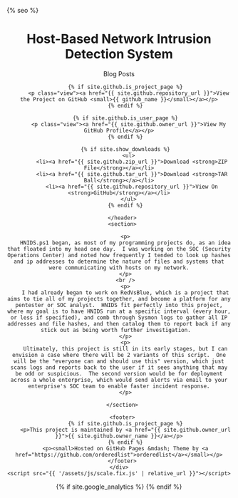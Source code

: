 <html lang="{{ site.lang | default: "en-US" }}">
  <head>
    <meta charset="utf-8">
    <meta http-equiv="X-UA-Compatible" content="chrome=1">

{% seo %}
    <meta name="viewport" content="width=device-width">
    <!--[if lt IE 9]>
    <script src="//html5shiv.googlecode.com/svn/trunk/html5.js"></script>
    <![endif]-->
  </head>
  <body>
    <div class="wrapper">
      <header>
        <h1>Host-Based Network Intrusion Detection System</h1>
        <p>
        Blog Posts
        </p>
        
        {% if site.github.is_project_page %}
          <p class="view"><a href="{{ site.github.repository_url }}">View the Project on GitHub <small>{{ github_name }}</small></a></p>
        {% endif %}

        {% if site.github.is_user_page %}
          <p class="view"><a href="{{ site.github.owner_url }}">View My GitHub Profile</a></p>
        {% endif %}

        {% if site.show_downloads %}
          <ul>
            <li><a href="{{ site.github.zip_url }}">Download <strong>ZIP File</strong></a></li>
            <li><a href="{{ site.github.tar_url }}">Download <strong>TAR Ball</strong></a></li>
            <li><a href="{{ site.github.repository_url }}">View On <strong>GitHub</strong></a></li>
          </ul>
        {% endif %}

      </header>
      <section>

        <p>
        HNIDS.ps1 began, as most of my programming projects do, as an idea that floated into my head one day.  I was working on the SOC (Security Operations Center) and noted how frequently I tended to look up hashes and ip addresses to determine the nature of files and systems that were communicating with hosts on my network.
        </p>
        <br />
        <p>
        I had already began to work on RedVsBlue, which is a project that aims to tie all of my projects together, and become a platform for any pentester or SOC analyst.  HNIDS fit perfectly into this project, where my goal is to have HNIDS run at a specific interval (every hour, or less if specified), and comb through Sysmon logs to gather all IP addresses and file hashes, and then catalog them to report back if any stick out as being worth further investigation.  
        </p>
        <p>
        Ultimately, this project is still in its early stages, but I can envision a case where there will be 2 variants of this script.  One will be the "everyone can and should use this" version, which just scans logs and reports back to the user if it sees anything that may be odd or suspicious.  The second version would be for deployment across a whole enterprise, which would send alerts via email to your enterprise's SOC team to enable faster incident response.
        </p>

      </section>
      
      <footer>
        {% if site.github.is_project_page %}
        <p>This project is maintained by <a href="{{ site.github.owner_url }}">{{ site.github.owner_name }}</a></p>
        {% endif %}
        <p><small>Hosted on GitHub Pages &mdash; Theme by <a href="https://github.com/orderedlist">orderedlist</a></small></p>
      </footer>
    </div>
    <script src="{{ '/assets/js/scale.fix.js' | relative_url }}"></script>


  {% if site.google_analytics %}
    <script>
        (function(i,s,o,g,r,a,m){i['GoogleAnalyticsObject']=r;i[r]=i[r]||function(){
        (i[r].q=i[r].q||[]).push(arguments)},i[r].l=1*new Date();a=s.createElement(o),
        m=s.getElementsByTagName(o)[0];a.async=1;a.src=g;m.parentNode.insertBefore(a,m)
        })(window,document,'script','https://www.google-analytics.com/analytics.js','ga');
        ga('create', '{{ site.google_analytics }}', 'auto');
        ga('send', 'pageview');
    </script>
  {% endif %}
  </body>
</html>
